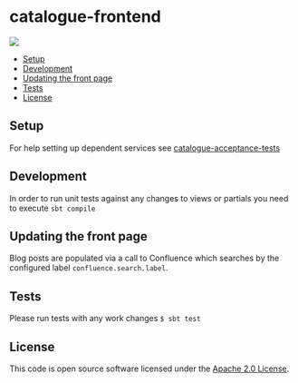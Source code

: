 # catalogue-frontend

![](https://img.shields.io/github/v/release/hmrc/catalogue-frontend)

* [Setup](#setup)
* [Development](#development)
* [Updating the front page](#updating-the-front-page)
* [Tests](#tests)
* [License](#license)

## Setup

For help setting up dependent services see [catalogue-acceptance-tests]("https://github.com/hmrc/catalogue-acceptance-tests")

## Development

In order to run unit tests against any changes to views or partials you need to execute
`sbt compile` 

## Updating the front page

Blog posts are populated via a call to Confluence which searches by the configured label `confluence.search.label`.

## Tests

Please run tests with any work changes
`$ sbt test`

## License

This code is open source software licensed under the [Apache 2.0 License]("http://www.apache.org/licenses/LICENSE-2.0.html").
